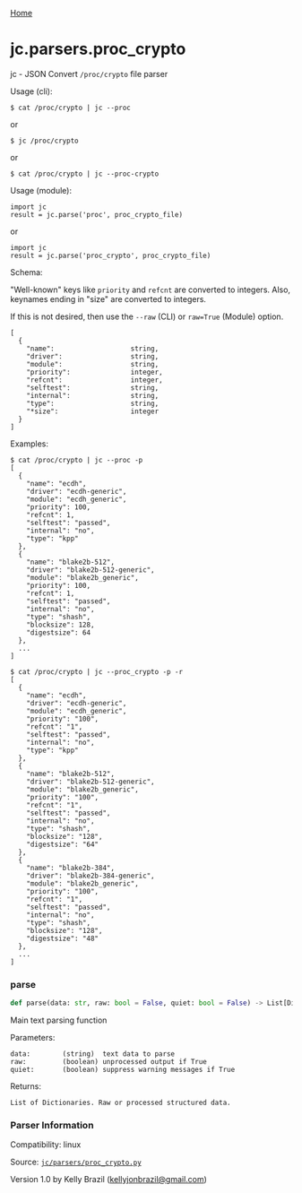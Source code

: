 [Home](https://kellyjonbrazil.github.io/jc/)
<a id="jc.parsers.proc_crypto"></a>

# jc.parsers.proc_crypto

jc - JSON Convert `/proc/crypto` file parser

Usage (cli):

    $ cat /proc/crypto | jc --proc

or

    $ jc /proc/crypto

or

    $ cat /proc/crypto | jc --proc-crypto

Usage (module):

    import jc
    result = jc.parse('proc', proc_crypto_file)

or

    import jc
    result = jc.parse('proc_crypto', proc_crypto_file)

Schema:

"Well-known" keys like `priority` and `refcnt` are converted to integers.
Also, keynames ending in "size" are converted to integers.

If this is not desired, then use the `--raw` (CLI) or `raw=True` (Module)
option.

    [
      {
        "name":                   string,
        "driver":                 string,
        "module":                 string,
        "priority":               integer,
        "refcnt":                 integer,
        "selftest":               string,
        "internal":               string,
        "type":                   string,
        "*size":                  integer
      }
    ]

Examples:

    $ cat /proc/crypto | jc --proc -p
    [
      {
        "name": "ecdh",
        "driver": "ecdh-generic",
        "module": "ecdh_generic",
        "priority": 100,
        "refcnt": 1,
        "selftest": "passed",
        "internal": "no",
        "type": "kpp"
      },
      {
        "name": "blake2b-512",
        "driver": "blake2b-512-generic",
        "module": "blake2b_generic",
        "priority": 100,
        "refcnt": 1,
        "selftest": "passed",
        "internal": "no",
        "type": "shash",
        "blocksize": 128,
        "digestsize": 64
      },
      ...
    ]

    $ cat /proc/crypto | jc --proc_crypto -p -r
    [
      {
        "name": "ecdh",
        "driver": "ecdh-generic",
        "module": "ecdh_generic",
        "priority": "100",
        "refcnt": "1",
        "selftest": "passed",
        "internal": "no",
        "type": "kpp"
      },
      {
        "name": "blake2b-512",
        "driver": "blake2b-512-generic",
        "module": "blake2b_generic",
        "priority": "100",
        "refcnt": "1",
        "selftest": "passed",
        "internal": "no",
        "type": "shash",
        "blocksize": "128",
        "digestsize": "64"
      },
      {
        "name": "blake2b-384",
        "driver": "blake2b-384-generic",
        "module": "blake2b_generic",
        "priority": "100",
        "refcnt": "1",
        "selftest": "passed",
        "internal": "no",
        "type": "shash",
        "blocksize": "128",
        "digestsize": "48"
      },
      ...
    ]

<a id="jc.parsers.proc_crypto.parse"></a>

### parse

```python
def parse(data: str, raw: bool = False, quiet: bool = False) -> List[Dict]
```

Main text parsing function

Parameters:

    data:        (string)  text data to parse
    raw:         (boolean) unprocessed output if True
    quiet:       (boolean) suppress warning messages if True

Returns:

    List of Dictionaries. Raw or processed structured data.

### Parser Information
Compatibility:  linux

Source: [`jc/parsers/proc_crypto.py`](https://github.com/kellyjonbrazil/jc/blob/master/jc/parsers/proc_crypto.py)

Version 1.0 by Kelly Brazil (kellyjonbrazil@gmail.com)
